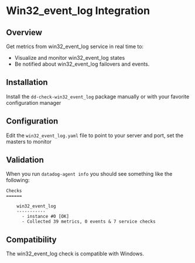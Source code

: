 # Win32_event_log Integration

## Overview

Get metrics from win32_event_log service in real time to:

* Visualize and monitor win32_event_log states
* Be notified about win32_event_log failovers and events.

## Installation

Install the `dd-check-win32_event_log` package manually or with your favorite configuration manager

## Configuration

Edit the `win32_event_log.yaml` file to point to your server and port, set the masters to monitor

## Validation

When you run `datadog-agent info` you should see something like the following:

    Checks
    ======

        win32_event_log
        -----------
          - instance #0 [OK]
          - Collected 39 metrics, 0 events & 7 service checks

## Compatibility

The win32_event_log check is compatible with Windows.
